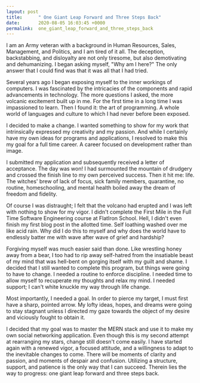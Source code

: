 ```yaml
---
layout: post
title:      " One Giant Leap Forward and Three Steps Back"
date:       2020-08-05 16:03:45 +0000
permalink:  one_giant_leap_forward_and_three_steps_back
---
```


I am an Army veteran with a background in Human Resources, Sales, Management, and Politics, and I am tired of it all. The deception, backstabbing, and disloyalty are not only tiresome, but also demotivating and dehumanizing. I began asking myself, "Why am I here?" The only answer that I could find was that it was all that I had tried. 

Several years ago I began exposing myself to the inner workings of computers. I was fascinated by the intricacies of the components and rapid advancements in technology. The more questions I asked, the more volcanic excitement built up in me. For the first time in a long time I was impassioned to learn. Then I found it: the art of programming. A whole world of languages and culture to which I had never before been exposed.

I decided to make a change. I wanted something to show for my work that intrinsically expressed my creativity and my passion. And while I certainly have my own ideas for programs and applications, I resolved to make this my goal for a full time career. A career focused on development rather than image. 

I submitted my application and subsequently received a letter of acceptance. The day was won! I had surmounted the mountain of drudgery and crossed the finish line to my own perceived success. Then it hit me: life. The witches' brew of lack of focus, sick family members, quarantine, no routine, homeschooling, and mental health boiled away the dream of freedom and fidelity. 

Of course I was distraught; I felt that the volcano had erupted and I was left with nothing to show for my vigor. I didn't complete the First Mile in the Full Time Software Engineering course at FlatIron School. Hell, I didn't even finish my first blog post in the allotted time. Self loathing washed over me like acid rain. Why did I do this to myself and why does the world have to endlessly batter me with wave after wave of grief and hardship?

Forgiving myself was much easier said than done. Like wrestling honey away from a bear, I too had to rip away self-hatred from the insatiable beast of my mind that was hell-bent on gorging itself with my guilt and shame. I decided that I still wanted to complete this program, but things were going to have to change. I needed a routine to enforce discipline. I needed time to allow myself to recuperate my thoughts and relax my mind. I needed support; I can't white knuckle my way through life change. 

Most importantly, I needed a goal. In order to pierce my target, I must first have a sharp, pointed arrow. My lofty ideas, hopes, and dreams were going to stay stagnant unless I directed my gaze towards the object of my desire and viciously fought to obtain it. 

I decided that my goal was to master the MERN stack and use it to make my own social networking application. Even though this is my second attempt at rearranging my stars, change still doesn't come easily. I have started again with a renewed vigor, a focused attitude, and a willingness to adapt to the inevitable changes to come. There will be moments of clarity and passion, and moments of despair and confusion. Utilizing a structure, support, and patience is the only way that I can succeed. Therein lies the way to progress: one giant leap forward and three steps back.


